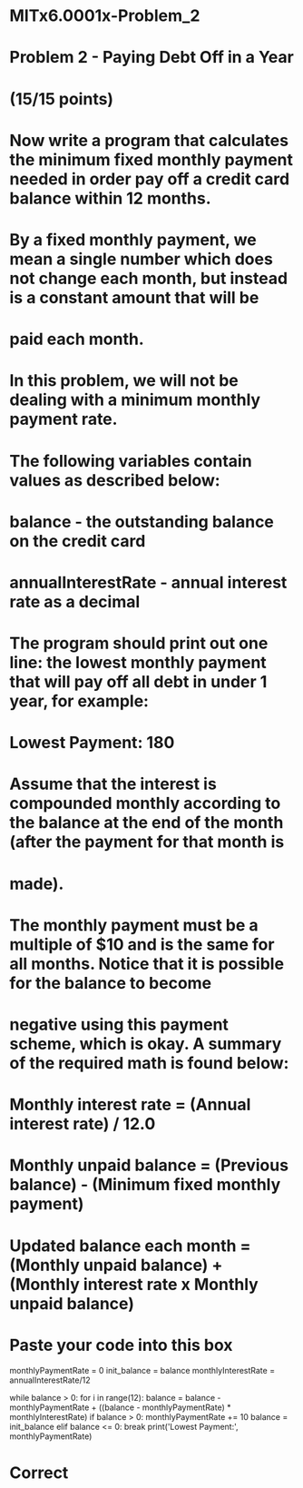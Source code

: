 # MITx6.0001x-Problem_2
# Problem 2 - Paying Debt Off in a Year

# (15/15 points)
# Now write a program that calculates the minimum fixed monthly payment needed in order pay off a credit card balance within 12 months.
# By a fixed monthly payment, we mean a single number which does not change each month, but instead is a constant amount that will be
# paid each month.

# In this problem, we will not be dealing with a minimum monthly payment rate.

# The following variables contain values as described below:
# balance - the outstanding balance on the credit card
# annualInterestRate - annual interest rate as a decimal

# The program should print out one line: the lowest monthly payment that will pay off all debt in under 1 year, for example:
# Lowest Payment: 180

# Assume that the interest is compounded monthly according to the balance at the end of the month (after the payment for that month is
# made).
# The monthly payment must be a multiple of $10 and is the same for all months. Notice that it is possible for the balance to become
# negative using this payment scheme, which is okay. A summary of the required math is found below:
# Monthly interest rate = (Annual interest rate) / 12.0
# Monthly unpaid balance = (Previous balance) - (Minimum fixed monthly payment)
# Updated balance each month = (Monthly unpaid balance) + (Monthly interest rate x Monthly unpaid balance)



# Paste your code into this box
monthlyPaymentRate = 0
init_balance = balance
monthlyInterestRate = annualInterestRate/12

while balance > 0:
    for i in range(12):
        balance = balance - monthlyPaymentRate + ((balance - monthlyPaymentRate) * monthlyInterestRate)
    if balance > 0:
        monthlyPaymentRate += 10
        balance = init_balance
    elif balance <= 0:
        break
print('Lowest Payment:', monthlyPaymentRate)

# Correct
